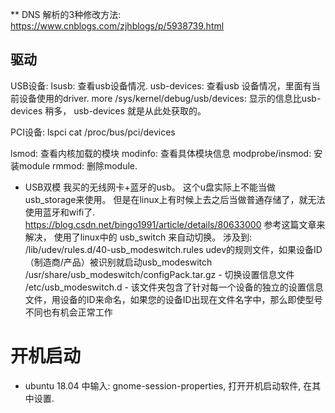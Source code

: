 ** DNS 解析的3种修改方法:
    https://www.cnblogs.com/zjhblogs/p/5938739.html


## 驱动 ##
USB设备:
lsusb: 查看usb设备情况.
usb-devices: 查看usb 设备情况，里面有当前设备使用的driver.
more /sys/kernel/debug/usb/devices:  显示的信息比usb-devices 稍多， usb-devices 就是从此处获取的。


PCI设备:
lspci
cat /proc/bus/pci/devices




lsmod: 查看内核加载的模块
modinfo: 查看具体模块信息
modprobe/insmod: 安装module
rmmod: 删除module.


* USB双模
我买的无线网卡+蓝牙的usb。 这个u盘实际上不能当做usb_storage来使用。 但是在linux上有时候上去之后当做普通存储了，就无法使用蓝牙和wifi了.
https://blog.csdn.net/bingo1991/article/details/80633000  参考这篇文章来解决， 使用了linux中的 usb_switch 来自动切换。
涉及到:
        /lib/udev/rules.d/40-usb_modeswitch.rules    udev的规则文件，如果设备ID（制造商/产品）被识别就启动usb_modeswitch
        /usr/share/usb_modeswitch/configPack.tar.gz -  切换设置信息文件
      /etc/usb_modeswitch.d - 该文件夹包含了针对每一个设备的独立的设置信息文件，用设备的ID来命名，如果您的设备ID出现在文件名字中，那么即使型号不同也有机会正常工作


# 开机启动 #
   * ubuntu 18.04 中输入: gnome-session-properties, 打开开机启动软件, 在其中设置.


